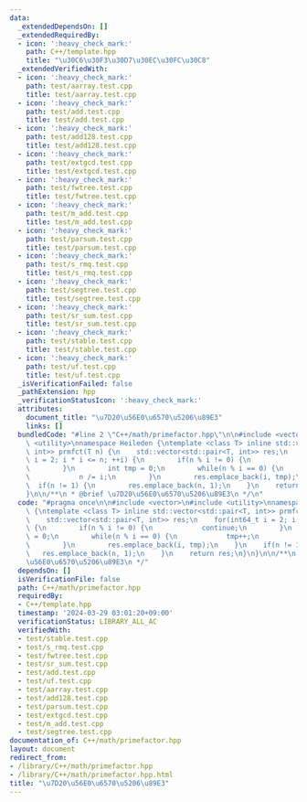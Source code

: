 ```yaml
---
data:
  _extendedDependsOn: []
  _extendedRequiredBy:
  - icon: ':heavy_check_mark:'
    path: C++/template.hpp
    title: "\u30C6\u30F3\u30D7\u30EC\u30FC\u30C8"
  _extendedVerifiedWith:
  - icon: ':heavy_check_mark:'
    path: test/aarray.test.cpp
    title: test/aarray.test.cpp
  - icon: ':heavy_check_mark:'
    path: test/add.test.cpp
    title: test/add.test.cpp
  - icon: ':heavy_check_mark:'
    path: test/add128.test.cpp
    title: test/add128.test.cpp
  - icon: ':heavy_check_mark:'
    path: test/extgcd.test.cpp
    title: test/extgcd.test.cpp
  - icon: ':heavy_check_mark:'
    path: test/fwtree.test.cpp
    title: test/fwtree.test.cpp
  - icon: ':heavy_check_mark:'
    path: test/m_add.test.cpp
    title: test/m_add.test.cpp
  - icon: ':heavy_check_mark:'
    path: test/parsum.test.cpp
    title: test/parsum.test.cpp
  - icon: ':heavy_check_mark:'
    path: test/s_rmq.test.cpp
    title: test/s_rmq.test.cpp
  - icon: ':heavy_check_mark:'
    path: test/segtree.test.cpp
    title: test/segtree.test.cpp
  - icon: ':heavy_check_mark:'
    path: test/sr_sum.test.cpp
    title: test/sr_sum.test.cpp
  - icon: ':heavy_check_mark:'
    path: test/stable.test.cpp
    title: test/stable.test.cpp
  - icon: ':heavy_check_mark:'
    path: test/uf.test.cpp
    title: test/uf.test.cpp
  _isVerificationFailed: false
  _pathExtension: hpp
  _verificationStatusIcon: ':heavy_check_mark:'
  attributes:
    document_title: "\u7D20\u56E0\u6570\u5206\u89E3"
    links: []
  bundledCode: "#line 2 \"C++/math/primefactor.hpp\"\n\n#include <vector>\n#include\
    \ <utility>\nnamespace Heileden {\ntemplate <class T> inline std::vector<std::pair<T,\
    \ int>> prmfct(T n) {\n    std::vector<std::pair<T, int>> res;\n    for(int64_t\
    \ i = 2; i * i <= n; ++i) {\n        if(n % i != 0) {\n            continue;\n\
    \        }\n        int tmp = 0;\n        while(n % i == 0) {\n            tmp++;\n\
    \            n /= i;\n        }\n        res.emplace_back(i, tmp);\n    }\n  \
    \  if(n != 1) {\n        res.emplace_back(n, 1);\n    }\n    return res;\n}\n\
    }\n\n/**\n * @brief \u7D20\u56E0\u6570\u5206\u89E3\n */\n"
  code: "#pragma once\n\n#include <vector>\n#include <utility>\nnamespace Heileden\
    \ {\ntemplate <class T> inline std::vector<std::pair<T, int>> prmfct(T n) {\n\
    \    std::vector<std::pair<T, int>> res;\n    for(int64_t i = 2; i * i <= n; ++i)\
    \ {\n        if(n % i != 0) {\n            continue;\n        }\n        int tmp\
    \ = 0;\n        while(n % i == 0) {\n            tmp++;\n            n /= i;\n\
    \        }\n        res.emplace_back(i, tmp);\n    }\n    if(n != 1) {\n     \
    \   res.emplace_back(n, 1);\n    }\n    return res;\n}\n}\n\n/**\n * @brief \u7D20\
    \u56E0\u6570\u5206\u89E3\n */"
  dependsOn: []
  isVerificationFile: false
  path: C++/math/primefactor.hpp
  requiredBy:
  - C++/template.hpp
  timestamp: '2024-03-29 03:01:20+09:00'
  verificationStatus: LIBRARY_ALL_AC
  verifiedWith:
  - test/stable.test.cpp
  - test/s_rmq.test.cpp
  - test/fwtree.test.cpp
  - test/sr_sum.test.cpp
  - test/add.test.cpp
  - test/uf.test.cpp
  - test/aarray.test.cpp
  - test/add128.test.cpp
  - test/parsum.test.cpp
  - test/extgcd.test.cpp
  - test/m_add.test.cpp
  - test/segtree.test.cpp
documentation_of: C++/math/primefactor.hpp
layout: document
redirect_from:
- /library/C++/math/primefactor.hpp
- /library/C++/math/primefactor.hpp.html
title: "\u7D20\u56E0\u6570\u5206\u89E3"
---
```

